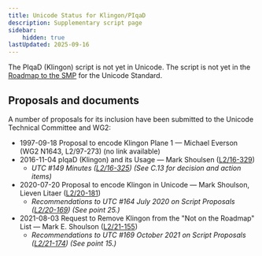 ```yaml
---
title: Unicode Status for Klingon/PIqaD
description: Supplementary script page
sidebar:
    hidden: true
lastUpdated: 2025-09-16
---
```


The PIqaD (Klingon) script is not yet in Unicode. The script is not yet in the [Roadmap to the SMP](http://www.unicode.org/roadmaps/smp/) for the Unicode Standard.

## Proposals and documents

A number of proposals for its inclusion have been submitted to the Unicode Technical Committee and WG2:
- 1997-09-18 Proposal to encode Klingon Plane 1 — Michael Everson (WG2 N1643, L2/97-273) (no link available)
- 2016-11-04 pIqaD (Klingon) and its Usage — Mark Shoulsen ([L2/16-329](http://www.unicode.org/cgi-bin/GetMatchingDocs.pl?L2/16-329))
  - _UTC #149 Minutes ([L2/16-325](http://www.unicode.org/L2/L2016/16325.htm)) (See C.13 for decision and action items)_
- 2020-07-20 Proposal to encode Klingon in Unicode — Mark Shoulson, Lieven Litaer ([L2/20-181](http://www.unicode.org/cgi-bin/GetMatchingDocs.pl?L2/20-181))
  - _Recommendations to UTC #164 July 2020 on Script Proposals ([L2/20-169](https://www.unicode.org/L2/L2020/20169-script-adhoc-rept.pdf)) (See point 25.)_
- 2021-08-03 Request to Remove Klingon from the "Not on the Roadmap" List — Mark E. Shoulson ([L2/21-155](http://www.unicode.org/cgi-bin/GetMatchingDocs.pl?L2/21-155))
  - _Recommendations to UTC #169 October  2021 on Script Proposals ([L2/21-174](http://www.unicode.org/L2/L2021/21174-script-adhoc-rept.pdf)) (See point 15.)_
